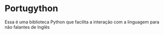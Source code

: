# Portugython
Essa é uma biblioteca Python que facilita a interação com a linguagem para não falantes de Inglês
